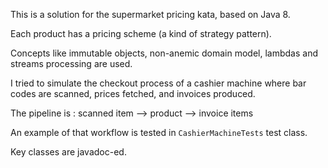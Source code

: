 This is a solution for the supermarket pricing kata, based on Java 8.

Each product has a pricing scheme (a kind of strategy pattern).

Concepts like immutable objects, non-anemic domain model, lambdas and streams processing are used.

I tried to simulate the checkout process of a cashier machine where bar codes are scanned, prices fetched, and invoices produced.

The pipeline is : scanned item --> product --> invoice items

An example of that workflow is tested in `CashierMachineTests` test class.

Key classes are javadoc-ed.